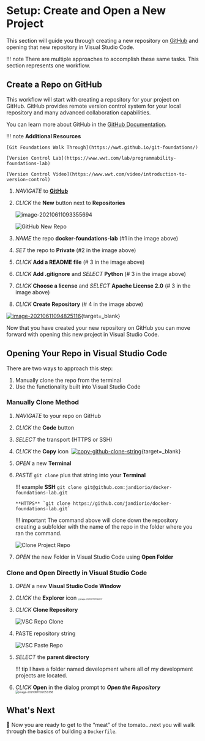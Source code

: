 # Setup: Create and Open a New Project

This section will guide you through creating a new repository on [GitHub](https://github.com) and opening that new repository in Visual Studio Code.

!!! note
There are multiple approaches to accomplish these same tasks. This section represents one workflow.

## Create a Repo on GitHub

This workflow will start with creating a repository for your project on GitHub. GitHub provides remote version control system for your local repository and many advanced collaboration capabilities.

You can learn more about GitHub in the [GitHub Documentation](https://docs.github.com/en/github).

!!! note
**Additional Resources**

    [Git Foundations Walk Through](https://wwt.github.io/git-foundations/)

    [Version Control Lab](https://www.wwt.com/lab/programmability-foundations-lab)

    [Version Control Video](https://www.wwt.com/video/introduction-to-version-control)

1. _NAVIGATE_ to [**GitHub**](www.github.com)

2. _CLICK_ the **New** button next to **Repositories**

   ![image-20210611093355694](../images/github-home.png)

   ![GitHub New Repo](../images/new-github-repo.png)

3. _NAME_ the repo **docker-foundations-lab** (#1 in the image above)

4. _SET_ the repo to **Private** (#2 in the image above)

5. _CLICK_ **Add a README file** (# 3 in the image above)

6. _CLICK_ **Add .gitignore** and _SELECT_ **Python** (# 3 in the image above)

7. _CLICK_ **Choose a license** and _SELECT_ **Apache License 2.0** (# 3 in the image above)

8. _CLICK_ **Create Repository** (# 4 in the image above)

[![image-20210611094825116](../images/created-repo.png)](../../images/created-repo.png){target=\_blank}

Now that you have created your new repository on GitHub you can move forward with opening this new project in Visual Studio Code.

## Opening Your Repo in Visual Studio Code

There are two ways to approach this step:

1. Manually clone the repo from the terminal
2. Use the functionality built into Visual Studio Code

### Manually Clone Method

1.  _NAVIGATE_ to your repo on GitHub

2.  _CLICK_ the **Code** button

3.  _SELECT_ the transport (HTTPS or SSH)

4.  _CLICK_ the **Copy** icon
    ​ [![copy-github-clone-string](../images/copy-github-clone-string.png)](../../images/copy-github-clone-string.png){target=\_blank}

5.  _OPEN_ a new **Terminal**

6.  _PASTE_ `git clone` plus that string into your **Terminal**

    !!! example
    **SSH** `git clone git@github.com:jandiorio/docker-foundations-lab.git`

        **HTTPS** `git clone https://github.com/jandiorio/docker-foundations-lab.git`

    !!! important
    The command above will clone down the repository creating a subfolder with the name of the repo in the folder where you ran the command.

    ![Clone Project Repo](../images/clone-project-repo-manual.gif)

7.  _OPEN_ the new Folder in Visual Studio Code using **Open Folder**

### Clone and Open Directly in Visual Studio Code

1. _OPEN_ a new **Visual Studio Code Window**

2. _CLICK_ the **Explorer** icon <img src="../../images/explorer-icon.png" alt="image-20210611101144837" style="zoom:33%;" />

3. _CLICK_ **Clone Repository**

   ![VSC Repo Clone](../images/vsc-clone-repo.png)

4. PASTE repository string

   ![VSC Paste Repo](../images/vsc-paste-repo-string.png)

5. _SELECT_ the **parent directory**

   !!! tip
   I have a folder named development where all of my development projects are located.

6. _CLICK_ **Open** in the dialog prompt to **_Open the Repository_**
   <img src="../../images/vsc-open-cloned-repo.png" alt="image-20210611102053356" style="zoom:50%;" />

## What's Next

:tomato: Now you are ready to get to the “meat” of the tomato...next you will walk through the basics of building a `Dockerfile`.
